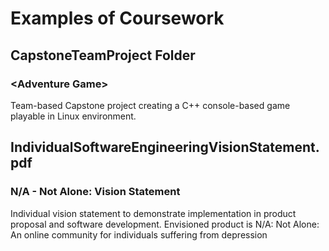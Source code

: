 # Examples of Coursework

## CapstoneTeamProject Folder
### \<Adventure Game\>
Team-based Capstone project creating a C++ console-based game playable in Linux environment. 


## IndividualSoftwareEngineeringVisionStatement.pdf
### N\/A - Not Alone: Vision Statement 
Individual vision statement to demonstrate implementation in product proposal and software development. Envisioned product is N/A: Not Alone: An online community for individuals suffering from depression 
